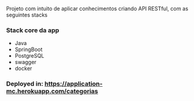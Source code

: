 Projeto com intuito de aplicar conhecimentos criando API RESTful, com as seguintes stacks

### Stack core da app
- Java
- SpringBoot
- PostgreSQL
- swagger
- docker

### Deployed in: https://application-mc.herokuapp.com/categorias

